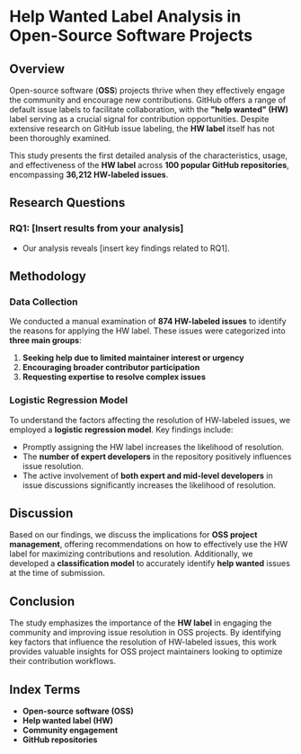 # Help Wanted Label Analysis in Open-Source Software Projects

## Overview

Open-source software (**OSS**) projects thrive when they effectively engage the community and encourage new contributions. GitHub offers a range of default issue labels to facilitate collaboration, with the **"help wanted" (HW)** label serving as a crucial signal for contribution opportunities. Despite extensive research on GitHub issue labeling, the **HW label** itself has not been thoroughly examined.

This study presents the first detailed analysis of the characteristics, usage, and effectiveness of the **HW label** across **100 popular GitHub repositories**, encompassing **36,212 HW-labeled issues**.

## Research Questions

### RQ1: [Insert results from your analysis]
- Our analysis reveals [insert key findings related to RQ1].

## Methodology

### Data Collection
We conducted a manual examination of **874 HW-labeled issues** to identify the reasons for applying the HW label. These issues were categorized into **three main groups**:

1. **Seeking help due to limited maintainer interest or urgency**
2. **Encouraging broader contributor participation**
3. **Requesting expertise to resolve complex issues**

### Logistic Regression Model
To understand the factors affecting the resolution of HW-labeled issues, we employed a **logistic regression model**. Key findings include:

- Promptly assigning the HW label increases the likelihood of resolution.
- The **number of expert developers** in the repository positively influences issue resolution.
- The active involvement of **both expert and mid-level developers** in issue discussions significantly increases the likelihood of resolution.

## Discussion

Based on our findings, we discuss the implications for **OSS project management**, offering recommendations on how to effectively use the HW label for maximizing contributions and resolution. Additionally, we developed a **classification model** to accurately identify **help wanted** issues at the time of submission.

## Conclusion

The study emphasizes the importance of the **HW label** in engaging the community and improving issue resolution in OSS projects. By identifying key factors that influence the resolution of HW-labeled issues, this work provides valuable insights for OSS project maintainers looking to optimize their contribution workflows.

## Index Terms

- **Open-source software (OSS)**
- **Help wanted label (HW)**
- **Community engagement**
- **GitHub repositories**
